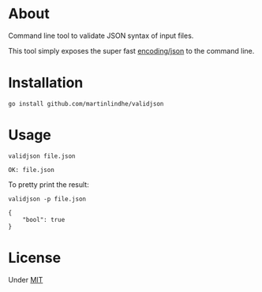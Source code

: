 # About

Command line tool to validate JSON syntax of input files.

This tool simply exposes the super fast [encoding/json](https://golang.org/pkg/encoding/json/) to the command line.


# Installation

    go install github.com/martinlindhe/validjson


# Usage

    validjson file.json

    OK: file.json

To pretty print the result:

    validjson -p file.json

    {
        "bool": true
    }

# License

Under [MIT](LICENSE)

